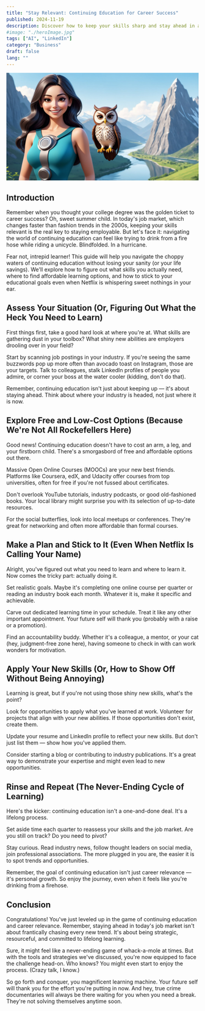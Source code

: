 ```yaml
---
title: "Stay Relevant: Continuing Education for Career Success"
published: 2024-11-19
description: Discover how to keep your skills sharp and stay ahead in a changing job market with our guide to continuing education for career relevance.
#image: "./heroImage.jpg"
tags: ["AI", "LinkedIn"]
category: "Business"
draft: false
lang: ""
---
```


![Hero Image](./heroImage.jpg)

## Introduction

Remember when you thought your college degree was the golden ticket to career success? Oh, sweet summer child. In today's job market, which changes faster than fashion trends in the 2000s, keeping your skills relevant is the real key to staying employable. But let's face it: navigating the world of continuing education can feel like trying to drink from a fire hose while riding a unicycle. Blindfolded. In a hurricane.


Fear not, intrepid learner! This guide will help you navigate the choppy waters of continuing education without losing your sanity (or your life savings). We'll explore how to figure out what skills you actually need, where to find affordable learning options, and how to stick to your educational goals even when Netflix is whispering sweet nothings in your ear.

## Assess Your Situation (Or, Figuring Out What the Heck You Need to Learn)

First things first, take a good hard look at where you're at. What skills are gathering dust in your toolbox? What shiny new abilities are employers drooling over in your field?

Start by scanning job postings in your industry. If you're seeing the same buzzwords pop up more often than avocado toast on Instagram, those are your targets. Talk to colleagues, stalk LinkedIn profiles of people you admire, or corner your boss at the water cooler (kidding, don't do that).

Remember, continuing education isn't just about keeping up — it's about staying ahead. Think about where your industry is headed, not just where it is now.

## Explore Free and Low-Cost Options (Because We're Not All Rockefellers Here)

Good news! Continuing education doesn't have to cost an arm, a leg, and your firstborn child. There's a smorgasbord of free and affordable options out there.

Massive Open Online Courses (MOOCs) are your new best friends. Platforms like Coursera, edX, and Udacity offer courses from top universities, often for free if you're not fussed about certificates.

Don't overlook YouTube tutorials, industry podcasts, or good old-fashioned books. Your local library might surprise you with its selection of up-to-date resources.

For the social butterflies, look into local meetups or conferences. They're great for networking and often more affordable than formal courses.

## Make a Plan and Stick to It (Even When Netflix Is Calling Your Name)

Alright, you've figured out what you need to learn and where to learn it. Now comes the tricky part: actually doing it.

Set realistic goals. Maybe it's completing one online course per quarter or reading an industry book each month. Whatever it is, make it specific and achievable.

Carve out dedicated learning time in your schedule. Treat it like any other important appointment. Your future self will thank you (probably with a raise or a promotion).

Find an accountability buddy. Whether it's a colleague, a mentor, or your cat (hey, judgment-free zone here), having someone to check in with can work wonders for motivation.

## Apply Your New Skills (Or, How to Show Off Without Being Annoying)

Learning is great, but if you're not using those shiny new skills, what's the point?

Look for opportunities to apply what you've learned at work. Volunteer for projects that align with your new abilities. If those opportunities don't exist, create them.

Update your resume and LinkedIn profile to reflect your new skills. But don't just list them — show how you've applied them.

Consider starting a blog or contributing to industry publications. It's a great way to demonstrate your expertise and might even lead to new opportunities.

## Rinse and Repeat (The Never-Ending Cycle of Learning)

Here's the kicker: continuing education isn't a one-and-done deal. It's a lifelong process.

Set aside time each quarter to reassess your skills and the job market. Are you still on track? Do you need to pivot?

Stay curious. Read industry news, follow thought leaders on social media, join professional associations. The more plugged in you are, the easier it is to spot trends and opportunities.

Remember, the goal of continuing education isn't just career relevance — it's personal growth. So enjoy the journey, even when it feels like you're drinking from a firehose.

## Conclusion

Congratulations! You've just leveled up in the game of continuing education and career relevance. Remember, staying ahead in today's job market isn't about frantically chasing every new trend. It's about being strategic, resourceful, and committed to lifelong learning.

Sure, it might feel like a never-ending game of whack-a-mole at times. But with the tools and strategies we've discussed, you're now equipped to face the challenge head-on. Who knows? You might even start to enjoy the process. (Crazy talk, I know.)

So go forth and conquer, you magnificent learning machine. Your future self will thank you for the effort you're putting in now. And hey, true crime documentaries will always be there waiting for you when you need a break. They're not solving themselves anytime soon.
